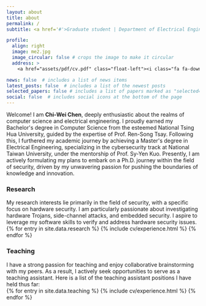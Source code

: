 ```yaml
---
layout: about
title: about
permalink: /
subtitle: <a href='#'>Graduate student | Department of Electrical Engineering ,NTU</a>.

profile:
  align: right
  image: me2.jpg
  image_circular: false # crops the image to make it circular
  address: >
    <a href="assets/pdf/cv.pdf" class="float-left"><i class="fa fa-download"></i> Resume/CV</a>

news: false  # includes a list of news items
latest_posts: false  # includes a list of the newest posts
selected_papers: false # includes a list of papers marked as "selected={true}"
social: false  # includes social icons at the bottom of the page
---
```


Welcome! I am <b>Chi-Wei Chen</b>, deeply enthusiastic about the realms of computer science and electrical engineering. I proudly earned my Bachelor's degree in Computer Science from the esteemed National Tsing Hua University, guided by the expertise of Prof. Ren-Song Tsay. Following this, I furthered my academic journey by achieving a Master's degree in Electrical Engineering, specializing in the cybersecurity track at National Taiwan University, under the mentorship of Prof. Sy-Yen Kuo. Presently, I am actively formulating my plans to embark on a Ph.D. journey within the field of security, driven by my unwavering passion for pushing the boundaries of knowledge and innovation.

<h3 id="research">Research</h3>
My research interests lie primarily in the field of security, with a specific focus on hardware security. I am particularly passionate about investigating hardware Trojans, side-channel attacks, and embedded security. I aspire to leverage my software skills to verify and address hardware security issues.
<div class="research publications">
  {% for entry in site.data.research %}
      {% include cv/experience.html %}                
  {% endfor %}
</div>

<h3 id="teaching">Teaching</h3>
I have a strong passion for teaching and enjoy collaborative brainstorming with my peers. As a result, I actively seek opportunities to serve as a teaching assistant. Here is a list of the teaching assistant positions I have held thus far:
<div class="teaching">
  {% for entry in site.data.teaching %}
      {% include cv/experience.html %}                
  {% endfor %}
</div>



